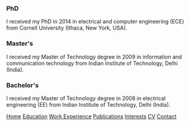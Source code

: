 ### PhD
I received my PhD in 2014 in electrical and computer engineering (ECE) from Cornell University (Ithaca, New York, USA).

### Master's
I received my Master of Technology degree in 2009 in information and communication technology from Indian Institute of Technology, Delhi (India).

### Bachelor's
I received my Master of Technology degree in 2008 in electrical engineering (EE) from Indian Institute of Technology, Delhi (India).

[Home](https://ishitamukhopadhyay.github.io/index.html) [Education](https://ishitamukhopadhyay.github.io/education.html) [Work Experience](https://ishitamukhopadhyay.github.io/workexperience.html) [Publications](https://ishitamukhopadhyay.github.io/publications.html) [Interests](https://ishitamukhopadhyay.github.io/interests.html) [CV](https://ishitamukhopadhyay.github.io/cv.html) [Contact](https://ishitamukhopadhyay.github.io/contact.html)
